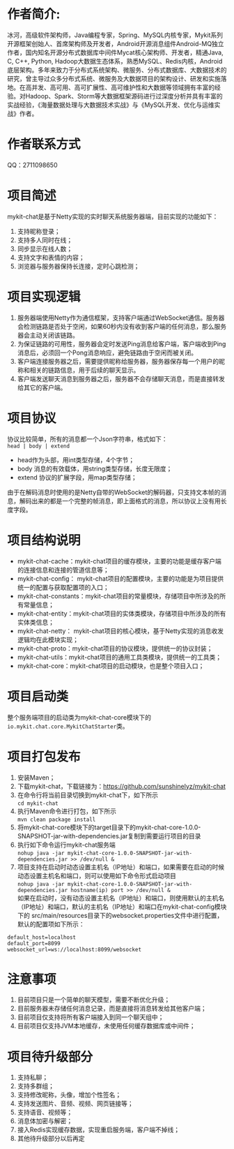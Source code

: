 # 作者简介: 
冰河，高级软件架构师，Java编程专家，Spring、MySQL内核专家，Mykit系列开源框架创始人、首席架构师及开发者，Android开源消息组件Android-MQ独立作者，国内知名开源分布式数据库中间件Mycat核心架构师、开发者，精通Java, C, C++, Python, Hadoop大数据生态体系，熟悉MySQL、Redis内核，Android底层架构。多年来致力于分布式系统架构、微服务、分布式数据库、大数据技术的研究，曾主导过众多分布式系统、微服务及大数据项目的架构设计、研发和实施落地。在高并发、高可用、高可扩展性、高可维护性和大数据等领域拥有丰富的经验。对Hadoop、Spark、Storm等大数据框架源码进行过深度分析并具有丰富的实战经验，《海量数据处理与大数据技术实战》与《MySQL开发、优化与运维实战》作者。

# 作者联系方式
QQ：2711098650

# 项目简述
mykit-chat是基于Netty实现的实时聊天系统服务器端，目前实现的功能如下：  
1. 支持昵称登录；  
2. 支持多人同时在线；  
3. 同步显示在线人数；  
4. 支持文字和表情的内容；  
5. 浏览器与服务器保持长连接，定时心跳检测；  

# 项目实现逻辑
1. 服务器端使用Netty作为通信框架，支持客户端通过WebSocket通信。服务器会检测链路是否处于空闲，如果60秒内没有收到客户端的任何消息，那么服务器会主动关闭该链路。  
2. 为保证链路的可用性，服务器会定时发送Ping消息给客户端，客户端收到Ping消息后，必须回一个Pong消息响应，避免链路由于空闲而被关闭。  
3. 客户端连接服务器之后，需要提供昵称给服务器，服务器保存每一个用户的昵称和相关的链路信息，用于后续的聊天显示。  
4. 客户端发送聊天消息到服务器之后，服务器不会存储聊天消息，而是直接转发给其它的客户端。  

# 项目协议

协议比较简单，所有的消息都一个Json字符串，格式如下：  
`head | body | extend`  

* head作为头部，用int类型存储，4个字节；
* body 消息的有效载体，用string类型存储，长度无限度；
* extend 协议的扩展字段，用map类型存储；
  
由于在解码消息时使用的是Netty自带的WebSocket的解码器，只支持文本帧的消息，解码出来的都是一个完整的帧消息，即上面格式的消息，所以协议上没有用长度字段。

# 项目结构说明
* mykit-chat-cache：mykit-chat项目的缓存模块，主要的功能是缓存客户端的连接信息和连接的管道信息等；
* mykit-chat-config： mykit-chat项目的配置模块，主要的功能是为项目提供统一的配置与获取配置项的入口；
* mykit-chat-constants：mykit-chat项目的常量模块，存储项目中所涉及的所有常量信息；
* mykit-chat-entity：mykit-chat项目的实体类模块，存储项目中所涉及的所有实体类信息；
* mykit-chat-netty： mykit-chat项目的核心模块，基于Netty实现的消息收发逻辑均在此模块实现；
* mykit-chat-proto：mykit-chat项目的协议模块，提供统一的协议封装；
* mykit-chat-utils：mykit-chat项目的通用工具类模块，提供统一的工具类；
* mykit-chat-core：mykit-chat项目的启动模块，也是整个项目入口；

# 项目启动类
整个服务端项目的启动类为mykit-chat-core模块下的```io.mykit.chat.core.MykitChatStarter```类。

# 项目打包发布
1. 安装Maven；  
2. 下载mykit-chat，下载链接为：https://github.com/sunshinelyz/mykit-chat 
3. 在命令行将当前目录切换到mykit-chat下，如下所示  
```cd mykit-chat```  
4. 执行Maven命令进行打包，如下所示  
```mvn clean package install```  
5. 将mykit-chat-core模块下的target目录下的mykit-chat-core-1.0.0-SNAPSHOT-jar-with-dependencies.jar复制到需要运行项目的目录  
6. 执行如下命令运行mykit-chat服务端  
```nohup java -jar mykit-chat-core-1.0.0-SNAPSHOT-jar-with-dependencies.jar >> /dev/null &```  
7. 项目支持在启动时动态设置主机名（IP地址）和端口，如果需要在启动的时候动态设置主机名和端口，则可以使用如下命令形式启动项目  
```nohup java -jar mykit-chat-core-1.0.0-SNAPSHOT-jar-with-dependencies.jar hostname(ip) port >> /dev/null &```  
如果在启动时，没有动态设置主机名（IP地址）和端口，则使用默认的主机名（IP地址）和端口，默认的主机名（IP地址）和端口在mykit-chat-config模块下的
src/main/resources目录下的websocket.properties文件中进行配置，默认的配置项如下所示：  
```
default_host=localhost
default_port=8099
websocket_url=ws://localhost:8099/websocket
```

# 注意事项
1. 目前项目只是一个简单的聊天模型，需要不断优化升级；  
2. 目前服务器未存储任何消息记录，而是直接将消息转发给其他客户端；  
3. 目前项目仅支持将所有客户端接入到同一个聊天组中；  
4. 目前项目仅支持JVM本地缓存，未使用任何缓存数据库或中间件；  

# 项目待升级部分
1. 支持私聊；  
2. 支持多群组；  
3. 支持修改昵称，头像，增加个性签名；  
4. 支持发送图片、音频、视频、网页链接等；  
5. 支持语音、视频等；  
6. 消息体加密与解密；  
7. 接入Redis实现缓存数据，实现重启服务端，客户端不掉线；  
8. 其他待升级部分以后再定
